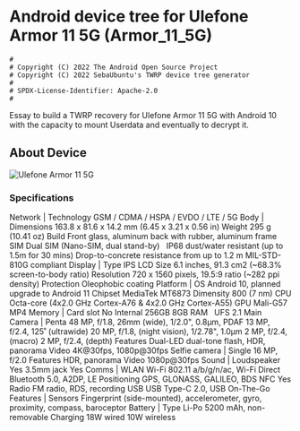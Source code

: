 # Android device tree for Ulefone Armor 11 5G (Armor_11_5G)

```
#
# Copyright (C) 2022 The Android Open Source Project
# Copyright (C) 2022 SebaUbuntu's TWRP device tree generator
#
# SPDX-License-Identifier: Apache-2.0
#
```

Essay to build a TWRP recovery for Ulefone Armor 11 5G with Android 10 with the capacity to mount Userdata and eventually to decrypt it. 

## About Device

![Ulefone Armor 11 5G](https://www.ulefone.com/u_file/2101/products/27/fbdfce6513.jpg)

### Specifications

Network |	Technology 	GSM / CDMA / HSPA / EVDO / LTE / 5G
Body |	Dimensions 	163.8 x 81.6 x 14.2 mm (6.45 x 3.21 x 0.56 in)
		Weight  	295 g (10.41 oz)
		Build 	Front glass, aluminum back with rubber, aluminum frame
		SIM 	Dual SIM (Nano-SIM, dual stand-by)
 		IP68 dust/water resistant (up to 1.5m for 30 mins)
		Drop-to-concrete resistance from up to 1.2 m
		MIL-STD-810G compliant
Display |	Type 	IPS LCD
			Size 	6.1 inches, 91.3 cm2 (~68.3% screen-to-body ratio)
			Resolution 	720 x 1560 pixels, 19.5:9 ratio (~282 ppi density)
			Protection 	Oleophobic coating
Platform |	OS 	Android 10, planned upgrade to Android 11
			Chipset 	MediaTek MT6873 Dimensity 800 (7 nm)
			CPU 	Octa-core (4x2.0 GHz Cortex-A76 & 4x2.0 GHz Cortex-A55)
			GPU 	Mali-G57 MP4
Memory |	Card slot 	No
			Internal 	256GB 8GB RAM
 			UFS 2.1
Main Camera |	Penta 	48 MP, f/1.8, 26mm (wide), 1/2.0", 0.8µm, PDAF
						13 MP, f/2.4, 125˚ (ultrawide)
						20 MP, f/1.8, (night vision), 1/2.78", 1.0µm
						2 MP, f/2.4, (macro)
						2 MP, f/2.4, (depth)
				Features 	Dual-LED dual-tone flash, HDR, panorama
				Video 	4K@30fps, 1080p@30fps
Selfie camera |	Single 	16 MP, f/2.0
				Features 	HDR, panorama
				Video 	1080p@30fps
Sound |	Loudspeaker 	Yes
		3.5mm jack 	Yes
Comms |	WLAN 	Wi-Fi 802.11 a/b/g/n/ac, Wi-Fi Direct
		Bluetooth 	5.0, A2DP, LE
		Positioning 	GPS, GLONASS, GALILEO, BDS
		NFC 	Yes
		Radio 	FM radio, RDS, recording
		USB 	USB Type-C 2.0, USB On-The-Go
Features |	Sensors 	Fingerprint (side-mounted), accelerometer, gyro, proximity, compass, baroceptor
Battery |	Type 	Li-Po 5200 mAh, non-removable
			Charging 	18W wired
						10W wireless
